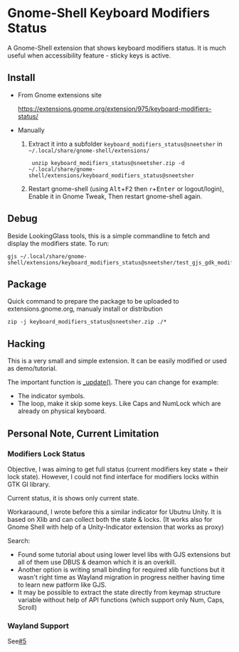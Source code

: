 # Gnome-Shell Keyboard Modifiers Status

 A Gnome-Shell extension that shows keyboard modifiers status. It is much useful when accessibility feature - sticky keys is active.
 
## Install

- From Gnome extensions site

    https://extensions.gnome.org/extension/975/keyboard-modifiers-status/

- Manually

    1. Extract it into a subfolder `keyboard_modifiers_status@sneetsher` in `~/.local/share/gnome-shell/extensions/`
    
            unzip keyboard_modifiers_status@sneetsher.zip -d ~/.local/share/gnome-shell/extensions/keyboard_modifiers_status@sneetsher
    
    2. Restart gnome-shell (using <kbd>Alt</kbd>+<kbd>F2</kbd> then `r`+<kbd>Enter</kbd> or logout/login), Enable it in Gnome Tweak, Then restart gnome-shell again.
    
## Debug

Beside LookingGlass tools, this is a simple commandline to fetch and display the modifiers state. To run:

    gjs ~/.local/share/gnome-shell/extensions/keyboard_modifiers_status@sneetsher/test_gjs_gdk_modifiers.js

## Package

Quick command to prepare the package to be uploaded to extensions.gnome.org, manualy install or distribution

    zip -j keyboard_modifiers_status@sneetsher.zip ./*

## Hacking

This is a very small and simple extension. It can be easily modified or used as demo/tutorial.

The important function is [\_update()](https://github.com/sneetsher/keyboard_modifiers_status/blob/9ff126488e99ba7b46dc38a3a0fde32cd131cc3f/extension.js#L8). There you can change for example:

- The indicator symbols. 
- The loop, make it skip some keys. Like Caps and NumLock which are already on physical keyboard.

## Personal Note, Current Limitation

### Modifiers Lock Status

Objective, I was aiming to get full status (current modifiers key state + their lock state). However, I could not find interface for modifiers locks within GTK GI library.

Current status, it is shows only current state.

Workaraound, I wrote before this a similar indicator for Ubutnu Unity. It is based on Xlib and can collect both the state & locks. (It works also for Gnome Shell with help of a Unity-Indicator extension that works as proxy)

Search:
- Found some tutorial about using lower level libs with GJS extensions but all of them use DBUS & deamon which it is an overkill.
- Another option is writing small binding for required xlib functions but it wasn't right time as Wayland migration in progress neither having time to learn new patform like GJS.
- It may be possible to extract the state directly from keymap structure variable without help of API functions (which support only Num, Caps, Scroll)

### Wayland Support

See[#5](https://github.com/sneetsher/keyboard_modifiers_status/issues/5)
